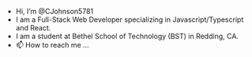 - Hi, I’m @CJohnson5781
- I am a Full-Stack Web Developer specializing in Javascript/Typescript and React.
- I am a student at Bethel School of Technology (BST) in Redding, CA.
- 📫 How to reach me ...

<!---
CJohnson5781/CJohnson5781 is a ✨ special ✨ repository because its `README.md` (this file) appears on your GitHub profile.
You can click the Preview link to take a look at your changes.
--->
